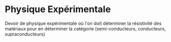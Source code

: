 # Physique Expérimentale
Devoir de physique expérimentale où l'on doit déterminer la résistivité des matériaux pour en déterminer la catégorie (semi-conducteurs, conducteurs, supraconducteurs)

